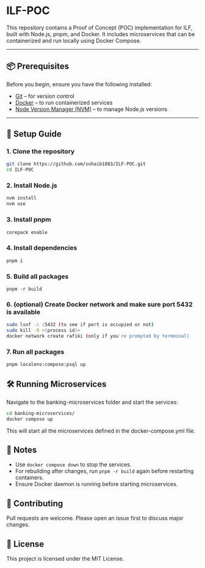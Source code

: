 # ILF-POC

This repository contains a Proof of Concept (POC) implementation for ILF, built with Node.js, pnpm, and Docker. It includes microservices that can be containerized and run locally using Docker Compose.  

---

## 📦 Prerequisites

Before you begin, ensure you have the following installed:

- [Git](https://git-scm.com/) – for version control  
- [Docker](https://www.docker.com/) – to run containerized services  
- [Node Version Manager (NVM)](https://github.com/nvm-sh/nvm) – to manage Node.js versions  

---

## 🚀 Setup Guide

### 1. Clone the repository
```bash
git clone https://github.com/sohaib1083/ILF-POC.git
cd ILF-POC
```

### 2. Install Node.js
```bash
nvm install
nvm use
```

### 3. Install pnpm
```bash
corepack enable
```

### 4. Install dependencies
```bash
pnpm i
```

### 5. Build all packages
```bashjke
pnpm -r build
```
### 6. (optional) Create Docker network and make sure  port 5432 is available
```bash
sudo lsof -i :5432 (to see if port is occupied or not)
sudo kill -9 <(process id)>
docker network create rafiki (only if you're prompted by termminal)
```

### 7. Run all packages
```bash
pnpm localenv:compose:psql up
```

## 🛠 Running Microservices

Navigate to the banking-microservices folder and start the services:

```bash
cd banking-microservices/
docker compose up
```

This will start all the microservices defined in the docker-compose.yml file.

## 📖 Notes

- Use `docker compose down` to stop the services.
- For rebuilding after changes, run `pnpm -r build` again before restarting containers.
- Ensure Docker daemon is running before starting microservices.

## 🤝 Contributing

Pull requests are welcome. Please open an issue first to discuss major changes.

## 📜 License

This project is licensed under the MIT License.
